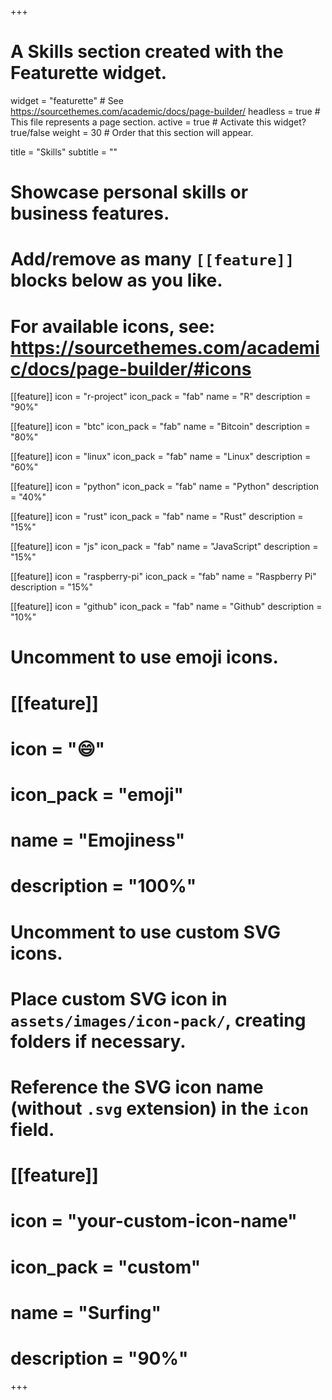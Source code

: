 +++
# A Skills section created with the Featurette widget.
widget = "featurette"  # See https://sourcethemes.com/academic/docs/page-builder/
headless = true  # This file represents a page section.
active = true  # Activate this widget? true/false
weight = 30  # Order that this section will appear.

title = "Skills"
subtitle = ""

# Showcase personal skills or business features.
# 
# Add/remove as many `[[feature]]` blocks below as you like.
# 
# For available icons, see: https://sourcethemes.com/academic/docs/page-builder/#icons

[[feature]]
  icon = "r-project"
  icon_pack = "fab"
  name = "R"
  description = "90%"
  
[[feature]]
  icon = "btc"
  icon_pack = "fab"
  name = "Bitcoin"
  description = "80%"
  
[[feature]]
  icon = "linux"
  icon_pack = "fab"
  name = "Linux"
  description = "60%"
  
[[feature]]
  icon = "python"
  icon_pack = "fab"
  name = "Python"
  description = "40%"  

[[feature]]
  icon = "rust"
  icon_pack = "fab"
  name = "Rust"
  description = "15%"

[[feature]]
  icon = "js"
  icon_pack = "fab"
  name = "JavaScript"
  description = "15%"
  
[[feature]]
  icon = "raspberry-pi"
  icon_pack = "fab"
  name = "Raspberry Pi"
  description = "15%"

[[feature]]
  icon = "github"
  icon_pack = "fab"
  name = "Github"
  description = "10%"


# Uncomment to use emoji icons.
# [[feature]]
#  icon = ":smile:"
#  icon_pack = "emoji"
#  name = "Emojiness"
#  description = "100%"  

# Uncomment to use custom SVG icons.
# Place custom SVG icon in `assets/images/icon-pack/`, creating folders if necessary.
# Reference the SVG icon name (without `.svg` extension) in the `icon` field.
# [[feature]]
#  icon = "your-custom-icon-name"
#  icon_pack = "custom"
#  name = "Surfing"
#  description = "90%"

+++
